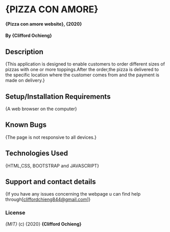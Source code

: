 # {PIZZA CON AMORE}
#### {Pizza con amore website}, {2020}
#### By **{Clifford Ochieng}**
## Description
{This application is designed to enable customers to order different sizes of pizzas with one or more toppings.After the order,the pizza is delivered to the specific location where the customer comes from and the payment is made on delivery.}
## Setup/Installation Requirements
{A web browser on the computer}
## Known Bugs
{The page is not responsive to all devices.}
## Technologies Used
{HTML,CSS, BOOTSTRAP and JAVASCRIPT}
## Support and contact details
{If you have any issues concerning the webpage u can find help through[cliffordchieng844@gmail.com]}
### License
*{MIT}*
(c) {2020} **{Clifford Ochieng}**